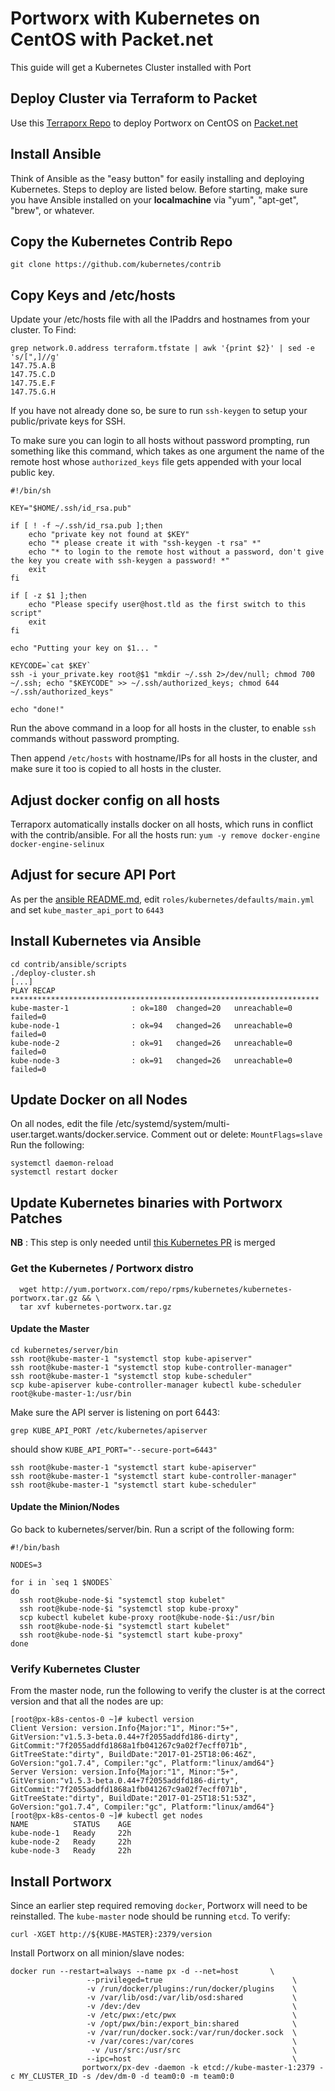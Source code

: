 # Portworx with Kubernetes on CentOS with Packet.net
This guide will get a Kubernetes Cluster installed with Port

## Deploy Cluster via Terraform to Packet
Use this [Terraporx Repo](https://github.com/portworx/terraporx/tree/master/packet) to deploy 
Portworx on CentOS on [Packet.net](https://www.packet.net/)

## Install Ansible
Think of Ansible as the "easy button" for easily installing and deploying Kubernetes.
Steps to deploy are listed below.   Before starting, make sure you have Ansible installed
on your **localmachine** via "yum", "apt-get", "brew", or whatever.


## Copy the Kubernetes Contrib Repo

```
git clone https://github.com/kubernetes/contrib
```

## Copy Keys and /etc/hosts

Update your /etc/hosts file with all the IPaddrs and hostnames from your cluster.   To Find:

```
grep network.0.address terraform.tfstate | awk '{print $2}' | sed -e 's/[",]//g'
147.75.A.B
147.75.C.D
147.75.E.F
147.75.G.H
```

If you have not already done so, be sure to run `ssh-keygen` to setup your public/private keys for SSH.

To make sure you can login to all hosts without password prompting, run something like this command, 
which takes as one argument the name of the remote host whose `authorized_keys` file gets appended
with your local public key.

```
#!/bin/sh

KEY="$HOME/.ssh/id_rsa.pub"

if [ ! -f ~/.ssh/id_rsa.pub ];then
    echo "private key not found at $KEY"
    echo "* please create it with "ssh-keygen -t rsa" *"
    echo "* to login to the remote host without a password, don't give the key you create with ssh-keygen a password! *"
    exit
fi

if [ -z $1 ];then
    echo "Please specify user@host.tld as the first switch to this script"
    exit
fi

echo "Putting your key on $1... "

KEYCODE=`cat $KEY`
ssh -i your_private.key root@$1 "mkdir ~/.ssh 2>/dev/null; chmod 700 ~/.ssh; echo "$KEYCODE" >> ~/.ssh/authorized_keys; chmod 644 ~/.ssh/authorized_keys"

echo "done!"
```

Run the above command in a loop for all hosts in the cluster, to enable `ssh` commands without password prompting.

Then append `/etc/hosts` with hostname/IPs for all hosts in the cluster, and make sure it too is copied to all
hosts in the cluster.

## Adjust docker config on all hosts
Terraporx automatically installs docker on all hosts, which runs in conflict with the contrib/ansible.
For all the hosts run: `yum -y remove docker-engine docker-engine-selinux`

## Adjust for secure API Port
As per the [ansible README.md](https://github.com/kubernetes/contrib/blob/master/ansible/README.md#kubernetes-source-type), 
edit `roles/kubernetes/defaults/main.yml` and set `kube_master_api_port` to `6443`

## Install Kubernetes via Ansible

```
cd contrib/ansible/scripts
./deploy-cluster.sh
[...]
PLAY RECAP *********************************************************************
kube-master-1              : ok=180  changed=20   unreachable=0    failed=0
kube-node-1                : ok=94   changed=26   unreachable=0    failed=0
kube-node-2                : ok=91   changed=26   unreachable=0    failed=0
kube-node-3                : ok=91   changed=26   unreachable=0    failed=0
```
 
## Update Docker on all Nodes
On all nodes, edit the file /etc/systemd/system/multi-user.target.wants/docker.service.
Comment out or delete: `MountFlags=slave`
Run the following:

```
systemctl daemon-reload
systemctl restart docker
```

## Update Kubernetes binaries with Portworx Patches
 
**NB** : This step is only needed until [this Kubernetes PR](https://github.com/kubernetes/kubernetes/pull/39535) is merged
 
###  Get the Kubernetes / Portworx distro
 
```
  wget http://yum.portworx.com/repo/rpms/kubernetes/kubernetes-portworx.tar.gz && \
  tar xvf kubernetes-portworx.tar.gz
```

####  Update the Master

```
cd kubernetes/server/bin
ssh root@kube-master-1 "systemctl stop kube-apiserver"
ssh root@kube-master-1 "systemctl stop kube-controller-manager"
ssh root@kube-master-1 "systemctl stop kube-scheduler"
scp kube-apiserver kube-controller-manager kubectl kube-scheduler root@kube-master-1:/usr/bin
```

Make sure the API server is listening on port 6443:

```
grep KUBE_API_PORT /etc/kubernetes/apiserver
```
should show `KUBE_API_PORT="--secure-port=6443"`

```
ssh root@kube-master-1 "systemctl start kube-apiserver"
ssh root@kube-master-1 "systemctl start kube-controller-manager"
ssh root@kube-master-1 "systemctl start kube-scheduler"
```

#### Update the Minion/Nodes

Go back to kubernetes/server/bin.
Run a script of the following form:

```
#!/bin/bash

NODES=3

for i in `seq 1 $NODES`
do
  ssh root@kube-node-$i "systemctl stop kubelet"
  ssh root@kube-node-$i "systemctl stop kube-proxy"
  scp kubectl kubelet kube-proxy root@kube-node-$i:/usr/bin
  ssh root@kube-node-$i "systemctl start kubelet"
  ssh root@kube-node-$i "systemctl start kube-proxy"
done
```

### Verify Kubernetes Cluster

From the master node, run the following to verify the cluster is at the correct version
and that all the nodes are up:

```
[root@px-k8s-centos-0 ~]# kubectl version
Client Version: version.Info{Major:"1", Minor:"5+", GitVersion:"v1.5.3-beta.0.44+7f2055addfd186-dirty", GitCommit:"7f2055addfd1868a1fb041267c9a02f7ecff071b", GitTreeState:"dirty", BuildDate:"2017-01-25T18:06:46Z", GoVersion:"go1.7.4", Compiler:"gc", Platform:"linux/amd64"}
Server Version: version.Info{Major:"1", Minor:"5+", GitVersion:"v1.5.3-beta.0.44+7f2055addfd186-dirty", GitCommit:"7f2055addfd1868a1fb041267c9a02f7ecff071b", GitTreeState:"dirty", BuildDate:"2017-01-25T18:51:53Z", GoVersion:"go1.7.4", Compiler:"gc", Platform:"linux/amd64"}
[root@px-k8s-centos-0 ~]# kubectl get nodes
NAME          STATUS    AGE
kube-node-1   Ready     22h
kube-node-2   Ready     22h
kube-node-3   Ready     22h
```

## Install Portworx
Since an earlier step required removing `docker`, Portworx will need to be reinstalled.
The `kube-master` node should be running `etcd`.   To verify:

```
curl -XGET http://${KUBE-MASTER}:2379/version
```

Install Portworx on all minion/slave nodes:

```
docker run --restart=always --name px -d --net=host       \
                 --privileged=true                             \
                 -v /run/docker/plugins:/run/docker/plugins    \
                 -v /var/lib/osd:/var/lib/osd:shared           \
                 -v /dev:/dev                                  \
                 -v /etc/pwx:/etc/pwx                          \
                 -v /opt/pwx/bin:/export_bin:shared            \
                 -v /var/run/docker.sock:/var/run/docker.sock  \
                 -v /var/cores:/var/cores                      \
                  -v /usr/src:/usr/src                         \
                 --ipc=host                                    \
                portworx/px-dev -daemon -k etcd://kube-master-1:2379 -c MY_CLUSTER_ID -s /dev/dm-0 -d team0:0 -m team0:0
```


  
 
 

